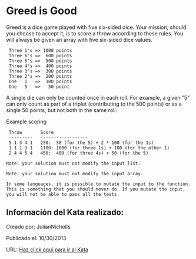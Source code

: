 # Greed is Good
Greed is a dice game played with five six-sided dice. Your mission, should you choose to accept it, is to score a throw according to these rules. You will always be given an array with five six-sided dice values.

``` 
 Three 1's => 1000 points
 Three 6's =>  600 points
 Three 5's =>  500 points
 Three 4's =>  400 points
 Three 3's =>  300 points
 Three 2's =>  200 points
 One   1   =>  100 points
 One   5   =>   50 point
```

A single die can only be counted once in each roll. For example, a given "5" can only count as part of a 
triplet (contributing to the 500 points) or as a single 50 points, but not both in the same roll.

Example scoring

```
 Throw       Score
 ---------   ------------------
 5 1 3 4 1   250:  50 (for the 5) + 2 * 100 (for the 1s)
 1 1 1 3 1   1100: 1000 (for three 1s) + 100 (for the other 1)
 2 4 4 5 4   450:  400 (for three 4s) + 50 (for the 5)
```

~~~if:python
Note: your solution must not modify the input list.
~~~
~~~if:coffeescript,csharp,javascript,kotlin,php,ruby,typescript
Note: your solution must not modify the input array.
~~~
~~~if-not:coffeescript,csharp,go,javascript,kotlin,php,python,ruby,typescript
In some languages, it is possible to mutate the input to the function. This is something that you should never do. If you mutate the input, you will not be able to pass all the tests.
~~~


## Información del Kata realizado:
Creado por: JulianNicholls

Publicado el: 10/30/2013

URL: [Haz click aquí para ir al Kata](https://www.codewars.com/kata/5270d0d18625160ada0000e4)